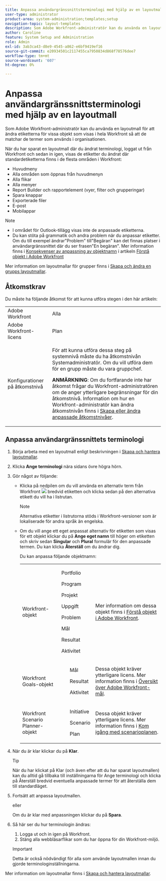 ```yaml
---
title: Anpassa användargränssnittsterminologi med hjälp av en layoutmall
user-type: administrator
product-area: system-administration;templates;setup
navigation-topic: layout-templates
description: Som Adobe Workfront-administratör kan du använda en layoutmall för att ändra etiketterna för vissa objekt som visas i hela Workfront så att de matchar de termer som används i organisationen.
author: Caroline
feature: System Setup and Administration
role: Admin
exl-id: 3ab3ca43-d8e9-4545-a862-e6bf9419ef16
source-git-commit: e20934501c2117455ca7950834d868f78576dee7
workflow-type: tm+mt
source-wordcount: '607'
ht-degree: 0%

---
```


# Anpassa användargränssnittsterminologi med hjälp av en layoutmall

Som Adobe Workfront-administratör kan du använda en layoutmall för att ändra etiketterna för vissa objekt som visas i hela Workfront så att de matchar de termer som används i organisationen.

När du har sparat en layoutmall där du ändrat terminologi, loggat ut från Workfront och sedan in igen, visas de etiketter du ändrat där standardetiketterna finns i de flesta områden i Workfront:

* Huvudmeny
* Alla områden som öppnas från huvudmenyn
* Alla flikar
* Alla menyer
* Report Builder och rapportelement (vyer, filter och grupperingar)
* Spara knappar
* Exporterade filer
* E-post
* Mobilappar

>[!NOTE]
>
>* I området för Outlook-tillägg visas inte de anpassade etiketterna.
>* Du kan stöta på grammatik och andra problem när du anpassar etiketter. Om du till exempel ändrar&quot;Problem&quot; till&quot;Begäran&quot; kan det finnas platser i användargränssnittet där du ser frasen&quot;En begäran&quot;. Mer information finns i [Konsekvenser av anpassning av objektnamn](../../../workfront-basics/navigate-workfront/workfront-navigation/understand-objects.md#implications-of-customizing-object-names) i artikeln [Förstå objekt i Adobe Workfront](../../../workfront-basics/navigate-workfront/workfront-navigation/understand-objects.md)
>


Mer information om layoutmallar för grupper finns i [Skapa och ändra en grupps layoutmallar](../../../administration-and-setup/manage-groups/work-with-group-objects/create-and-modify-a-groups-layout-templates.md).

## Åtkomstkrav

Du måste ha följande åtkomst för att kunna utföra stegen i den här artikeln:

<table style="table-layout:auto"> 
 <col> 
 <col> 
 <tbody> 
  <tr> 
   <td role="rowheader">Adobe Workfront</td> 
   <td>Alla</td> 
  </tr> 
  <tr> 
   <td role="rowheader">Adobe Workfront-licens</td> 
   <td>Plan</td> 
  </tr> 
  <tr> 
   <td role="rowheader">Konfigurationer på åtkomstnivå</td> 
   <td> <p>För att kunna utföra dessa steg på systemnivå måste du ha åtkomstnivån Systemadministratör.
Om du vill utföra dem för en grupp måste du vara gruppchef.</p> <p><b>ANMÄRKNING</b>: Om du fortfarande inte har åtkomst frågar du Workfront-administratören om de anger ytterligare begränsningar för din åtkomstnivå. Information om hur en Workfront-administratör kan ändra åtkomstnivån finns i <a href="../../../administration-and-setup/add-users/configure-and-grant-access/create-modify-access-levels.md" class="MCXref xref">Skapa eller ändra anpassade åtkomstnivåer</a>.</p> </td> 
  </tr> 
 </tbody> 
</table>

## Anpassa användargränssnittets terminologi

1. Börja arbeta med en layoutmall enligt beskrivningen i [Skapa och hantera layoutmallar](../../../administration-and-setup/customize-workfront/use-layout-templates/create-and-manage-layout-templates.md).
1. Klicka **Ange terminologi** nära sidans övre högra hörn.
1. Gör något av följande:

   * Klicka på nedpilen om du vill använda en alternativ term från Workfront  ![](assets/dropdown-arrow.png) bredvid etiketten och klicka sedan på den alternativa etikett du vill ha i listrutan.

      >[!NOTE]
      >
      >Alternativa etiketter i listrutorna stöds i Workfront-versioner som är lokaliserade för andra språk än engelska.

   * Om du vill ange ett eget anpassat alternativ för etiketten som visas för ett objekt klickar du på **Ange eget namn** till höger om etiketten och skriv sedan **Singular** och **Plural** formulär för den anpassade termen. Du kan klicka **Återställ** om du ändrar dig.

      Du kan anpassa följande objektnamn:

      <table style="table-layout:auto">
      <col>
      <col>
      <col>
      <tbody>
       <tr>
        <td role="rowheader"><p>Workfront-objekt</p></td>
        <td>
          <p>Portfolio</p>
          <p>Program</p>
          <p>Projekt</p>
          <p>Uppgift</p>
          <p>Problem</p>
          <p>Mål</p>
          <p>Resultat</p>
          <p>Aktivitet</p>
         </ul></td>
        <td><p>Mer information om dessa objekt finns i <a href="../../../workfront-basics/navigate-workfront/workfront-navigation/understand-objects.md" class="MCXref xref">Förstå objekt i Adobe Workfront</a>.</p></td>
       </tr>
       <tr>
        <td role="rowheader"><p>Workfront Goals-objekt</p></td>
        <td>
         <ul>
          <p>Mål</p>
          <p>Resultat</p>
          <p>Aktivitet</p>
         </ul></td>
        <td><p>Dessa objekt kräver ytterligare licens. Mer information finns i <a href="../../../workfront-goals/goal-management/wf-goals-overview.md" class="MCXref xref">Översikt över Adobe Workfront-mål</a>.</p></td>
       </tr>
       <tr data-mc-conditions="">
        <td role="rowheader"><p>Workfront Scenario Planner-objekt</p></td>
        <td>
         <ul>
          <p>Initiative</p>
          <p>Scenario</p>
          <p>Plan </p>
         </ul></td>
        <td><p>Dessa objekt kräver ytterligare licens. Mer information finns i <a href="../../../scenario-planner/get-started-with-scenario-planning.md" class="MCXref xref">Kom igång med scenarioplanen</a>.</p></td>
       </tr>
      </tbody>
     </table>

1. När du är klar klickar du på **Klar**.

   >[!TIP]
   >
   >När du har klickat på Klar (och även efter att du har sparat layoutmallen) kan du alltid gå tillbaka till inställningarna för Ange terminologi och klicka på Återställ bredvid eventuella anpassade termer för att återställa dem till standardläget.

1. Fortsätt att anpassa layoutmallen.

   eller

   Om du är klar med anpassningen klickar du på **Spara**.

1. Så här ser du hur terminologin ändras:

   1. Logga ut och in igen på Workfront.
   1. Stäng alla webbläsarflikar som du har öppna för din Workfront-miljö.

   >[!IMPORTANT]
   >
   >Detta är också nödvändigt för alla som använde layoutmallen innan du gjorde terminologinställningarna.

Mer information om layoutmallar finns i [Skapa och hantera layoutmallar](../../../administration-and-setup/customize-workfront/use-layout-templates/create-and-manage-layout-templates.md).
